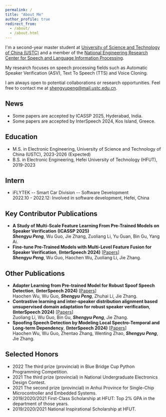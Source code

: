 ```yaml
---
permalink: /
title: "About Me"
author_profile: true
redirect_from: 
  - /about/
  - /about.html
---
```


I'm a second-year master student at [University of Science and Technology of China (USTC)](https://en.ustc.edu.cn/) and a member of the [National Engineering Research Center for Speech and Language Information Processing](https://nelslip.ustc.edu.cn/main.htm).

My research focuses on speech processing fields such as Automatic Speaker Verification (ASV), Text To Speech (TTS) and Voice Cloning.

I am always open to potential collaborations or research opportunities. 
Feel free to contact me at [shengyupeng@mail.ustc.edu.cn](mailto:shengyupeng@mail.ustc.edu.cn).

## News 
- Some papers are accepted by ICASSP 2025, Hyderabad, India.
- Some papers are accepted by InterSpeech 2024, Kos Island, Greece.

## Education 

* M.S. in Electronic Engineering, University of Science and Technology of China (USTC), 2023-2026 (Expected)
* B.S. in Electronic Engineering, Hefei University of Technology (HFUT), 2019-2023

## Intern 
* iFLYTEK -- Smart Car Division -- Software Development  
2022.10 - 2022.12: Involved in software development, Hefei, China



## Key Contributor Publications
- **A Study of Multi-Scale Feature Learning From Pre-Trained Models on Speaker Verification** **(ICASSP 2025)**    
***Shengyu Peng***, Wu Guo, Jie Zhang, Zuoliang Li, Yu Guan, Bin Gu, Yang Ai.
- **Fine-tune Pre-Trained Models with Multi-Level Feature Fusion for Speaker Verification**, **(InterSpeech 2024)** [[Papers](https://www.isca-archive.org/interspeech_2024/peng24_interspeech.pdf)]  
***Shengyu Peng***, Wu Guo, Haochen Wu, Zuoliang Li, Jie Zhang. 


## Other Publications
- **Adapter Learning from Pre-trained Model for Robust Spoof Speech Detection**, **(InterSpeech 2024)** [[Papers](https://www.isca-archive.org/interspeech_2024/wu24c_interspeech.pdf)]  
Haochen Wu, Wu Guo, ***Shengyu Peng***, Zhuhai Li, Jie Zhang.
- **Contrastive learning and inter-speaker distribution alignment based unsupervised domain adaptation for robust speaker verification**, **(InterSpeech 2024)** [[Papers](https://www.isca-archive.org/interspeech_2024/li24u_interspeech.pdf)]  
Zuoliang Li, Wu Guo, Bin Gu, ***Shengyu Peng***, Jie Zhang.
- **Spoofing Speech Detection by Modeling Local Spectro-Temporal and Long-term Dependency**, **(InterSpeech 2024)** [[Papers](https://www.isca-archive.org/interspeech_2024/wu24b_interspeech.pdf)]  
Haochen Wu, Wu Guo, Zhentao Zhang, Wenting Zhao, ***Shengyu Peng***, Jie Zhang.




<!-- - **LASS: A Novel and Economical Data Augmentation Framework Based on Language Models for Debiasing Opinion Summarization**, Yanyue Zhang, Pengfei Li, **Yilong Lai**, Deyu Zhou, Yulan He. (**COLING 2025**)[[Papers](https://arxiv.org/pdf/2403.07693)]
- **Opinions Are Not Always Positive: Debiasing Opinion Summarization with Model-Specific and Model-Agnostic Methods**, Yanyue Zhang, ***Yilong Lai***, Zhenglin Wang, Pengfei Li, Deyu Zhou, Yulan He. (**LREC-COLING 2024**) [[Papers](https://aclanthology.org/2024.lrec-main.1094.pdf)] -->



## Selected Honors
- 2022    The third prize (provincial) in Blue Bridge Cup Python Programming Competition.
- 2021    The third prize (provincial) in National Undergraduate Electronics Design Contest.
- 2021    The second prize (provincial) in Anhui Province for Single-Chip Microcontroller and Embedded Systems.
- 2019/2020/2021    First-Class Scholarship at HFUT: Top 2% GPA in the department of those years.
- 2019/2020/2021    National Inspirational Scholarship at HFUT.